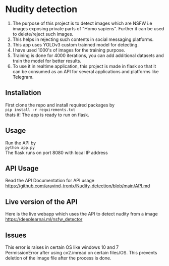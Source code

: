 # Nudity detection
 1. The purpose of this project is to detect images which are NSFW i.e images exposing private parts of "Homo sapiens". Further it can be used to delete/reject such images.  
 2. This helps in rejecting such contents in social messaging platforms.
 3. This app uses YOLOv3 custom trainned model for detecting.
 4. I have used 1000's of images for the training purpose.
 5. Training is done for 4000 iterations, you can add additional datasets and train the model for better results. 
 6. To use it in realtime application, this project is made in flask so that it can be consumed as an API for several applications and platforms like Telegram.  
 
 ## Installation
 First clone the repo and install required packages by  
 `pip install -r requirements.txt`  
 thats it! The app is ready to run on flask.
 
 ## Usage
 Run the API by  
 `python app.py`  
 The flask runs on port 8080 with local IP address  
 
 ## API Usage
 Read the API Documentation for API usage  
 https://github.com/aravind-tronix/Nudity-detection/blob/main/API.md  
 
 ## Live version of the API
 Here is the live webapp which uses the API to detect nudity from a image  
 https://deeplearnai.ml/nsfw_detector

## Issues
This error is raises in certain OS like windows 10 and 7  
PermissionError after using cv2.imread on certain files/OS. This prevents deletion of the image file after the process is done. 
